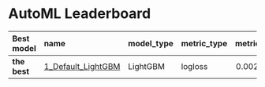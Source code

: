 # AutoML Leaderboard

| Best model   | name                                               | model_type   | metric_type   |   metric_value |   train_time |
|:-------------|:---------------------------------------------------|:-------------|:--------------|---------------:|-------------:|
| **the best** | [1_Default_LightGBM](1_Default_LightGBM/README.md) | LightGBM     | logloss       |     0.00272884 |        32.99 |